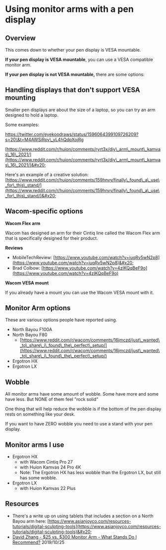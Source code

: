 # Using monitor arms with a pen display

## Overview

This comes down to whether your pen display is VESA mountable.

**If your pen display is VESA mountable**, you can use a VESA compatible monitor arm.

**If your pen display is not VESA mountable,** there are some options:

## Handling displays that don't support VESA mounting

Smaller pen displays are about the size of a laptop, so you can try an arm designed to hold a laptop.

Some examples:

[https://twitter.com/eyekoodraws/status/1596064399109726209?s=20\&t=M4AWSiRpv\_yL4hQdpXojRg ](https://twitter.com/eyekoodraws/status/1596064399109726209?s=20\&t=M4AWSiRpv\_yL4hQdpXojRg)

[https://www.reddit.com/r/huion/comments/ryrt3x/diy\_arm\_mount\_kamvas\_16\_2021/](https://www.reddit.com/r/huion/comments/ryrt3x/diy\_arm\_mount\_kamvas\_16\_2021/)&#x20;

Here's an example of a creative solution: [https://www.reddit.com/r/huion/comments/159hnvy/finally\_found\_a\_use\_for\_this\_stand/](https://www.reddit.com/r/huion/comments/159hnvy/finally\_found\_a\_use\_for\_this\_stand/)&#x20;

## Wacom-specific options

**Wacom Flex arm**

Wacom has designed an arm for their Cintiq line called the Wacom Flex arm that is specifically designed for their product.

**Reviews**

* MobileTechReview: [https://www.youtube.com/watch?v=iuqRv5wN2p8](https://www.youtube.com/watch?v=iuqRv5wN2p8)&#x20;
* Brad Colbow: [https://www.youtube.com/watch?v=4zIKQqBeF9o](https://www.youtube.com/watch?v=4zIKQqBeF9o)

**Wacom VESA mount**

If you already have a mount you can use the Wacom VESA mount with it.

## Monitor Arm options

These are various options people have reported using.

* North Bayou F100A
* North Bayou F80
  * [https://www.reddit.com/r/wacom/comments/16jmczd/just\_wanted\_to\_share\_i\_found\_the\_perfect\_setup/](https://www.reddit.com/r/wacom/comments/16jmczd/just\_wanted\_to\_share\_i\_found\_the\_perfect\_setup/)
* Ergotron HX&#x20;
* Ergotron LX

## Wobble

All monitor arms have some amount of wobble. Some have more and some have less. But NONE of them feel "rock solid"

One thing that will help reduce the wobble is if the bottom of the pen display rests on something like your desk.

If you want to have ZERO wobble you need to use a stand with your pen display.

## Monitor arms I use

* Ergotron HX
  * with Wacom Cintiq Pro 27
  * with Huion Kamvas 24 Pro 4K
  * Note: The Ergotron HX has less wobble than the Ergotron LX, but still has some wobble.
* Ergotron LX&#x20;
  * with Huion Kamvas 22 Plus

## Resources

* There's a write up on using tablets that includes a section on a North Bayou arm here: [https://www.asianjoyco.com/resources-tutorials/digital-sculpting-tools](https://www.asianjoyco.com/resources-tutorials/digital-sculpting-tools)&#x20;
* [David Zhang - $25 vs. $300 Monitor Arm - What Stands Do I Recommend?](https://www.youtube.com/watch?v=\_\_K4V8pFhf4) 2019/10/25&#x20;



